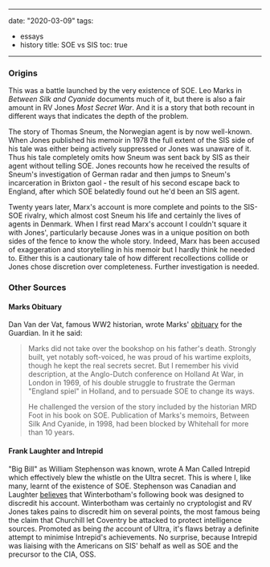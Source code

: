 
[comment]:# ( vim: set tw=95 ts=4 sw=4 wrap et: )

---
date: "2020-03-09"
tags:
- essays
- history
title: SOE vs SIS
toc: true
---


### Origins

This was a battle launched by the very existence of SOE. Leo Marks in *Between Silk and
Cyanide* documents much of it, but there is also a fair amount in RV Jones *Most Secret War*.
And it is a story that both recount in different ways that indicates the depth of the problem.

The story of Thomas Sneum, the Norwegian agent is by now well-known. When Jones published his
memoir in 1978 the full extent of the SIS side of his tale was either being actively suppressed
or Jones was unaware of it. Thus his tale completely omits how Sneum was sent back by SIS as
their agent without telling SOE. Jones recounts how he received the results of Sneum's
investigation of German radar and then jumps to Sneum's incarceration in Brixton gaol - the
result of his second escape back to England, after which SOE belatedly found out he'd been an
SIS agent. 

Twenty years later, Marx's account is more complete and points to the SIS-SOE rivalry, which
almost cost Sneum his life and certainly the lives of agents in Denmark. When I first read
Marx's account I couldn't square it with Jones', particularly because Jones was in a unique
position on both sides of the fence to know the whole story. Indeed, Marx has been accused of
exaggeration and storytelling in his memoir but I hardly think he needed to. Either this is a
cautionary tale of how different recollections collide or Jones chose discretion over
completeness. Further investigation is needed.

### Other Sources

#### Marks Obituary

Dan Van der Vat, famous WW2 historian, wrote Marks' [obituary](http://www.guardian.co.uk/news/2001/feb/02/guardianobituaries.filmnews) for the Guardian. In it he said:

>Marks did not take over the bookshop on his father's death. Strongly built,
yet notably soft-voiced, he was proud of his wartime exploits, though he kept the real secrets
secret. But I remember his vivid description, at the Anglo-Dutch conference on Holland At War,
in London in 1969, of his double struggle to frustrate the German "England spiel" in Holland,
and to persuade SOE to change its ways. 
>
>He challenged the version of the story included by the
historian MRD Foot in his book on SOE. Publication of Marks's memoirs, Between Silk And
Cyanide, in 1998, had been blocked by Whitehall for more than 10 years.

#### Frank Laughter and Intrepid

"Big Bill" as William Stephenson was known, wrote A Man Called Intrepid which effectively blew
the whistle on the Ultra secret. This is where I, like many, learnt of the existence of SOE.
Stephenson was Canadian and Laughter
[believes](http://www.laughtergenealogy.com/bin/history/ultra1.html) that Winterbotham's
following book was designed to discredit his account.  Winterbotham was certainly no
cryptologist and RV Jones takes pains to discredit him on several points, the most famous being
the claim that Churchill let Coventry be attacked to protect intelligence sources. Promoted as
being *the* account of Ultra, it's flaws betray a definite attempt to minimise Intrepid's
achievements. No surprise, because Intrepid was liaising with the Americans on SIS' behalf as
well as SOE and the precursor to the CIA, OSS.
